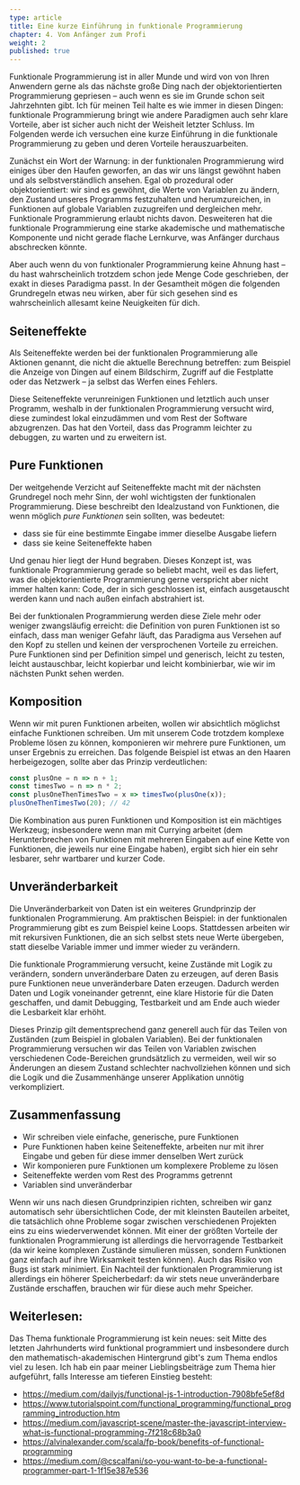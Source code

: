 ```yaml
---
type: article
title: Eine kurze Einführung in funktionale Programmierung
chapter: 4. Vom Anfänger zum Profi
weight: 2
published: true
---
```


Funktionale Programmierung ist in aller Munde und wird von von Ihren Anwendern gerne als das nächste große Ding nach der objektorientierten Programmierung gepriesen – auch wenn es sie im Grunde schon seit Jahrzehnten gibt. Ich für meinen Teil halte es wie immer in diesen Dingen: funktionale Programmierung bringt wie andere Paradigmen auch sehr klare Vorteile, aber ist sicher auch nicht der Weisheit letzter Schluss. Im Folgenden werde ich versuchen eine kurze Einführung in die funktionale Programmierung zu geben und deren Vorteile herauszuarbeiten.

Zunächst ein Wort der Warnung: in der funktionalen Programmierung wird einiges über den Haufen geworfen, an das wir uns längst gewöhnt haben und als selbstverständlich ansehen. Egal ob prozedural oder objektorientiert: wir sind es gewöhnt, die Werte von Variablen zu ändern, den Zustand unseres Programms festzuhalten und herumzureichen, in Funktionen auf globale Variablen zuzugreifen und dergleichen mehr. Funktionale Programmierung erlaubt nichts davon. Desweiteren hat die funktionale Programmierung eine starke akademische und mathematische Komponente und nicht gerade flache Lernkurve, was Anfänger durchaus abschrecken könnte.

Aber auch wenn du von funktionaler Programmierung keine Ahnung hast – du hast wahrscheinlich trotzdem schon jede Menge Code geschrieben, der exakt in dieses Paradigma passt. In der Gesamtheit mögen die folgenden Grundregeln etwas neu wirken, aber für sich gesehen sind es wahrscheinlich allesamt keine Neuigkeiten für dich.

## Seiteneffekte

Als Seiteneffekte werden bei der funktionalen Programmierung alle Aktionen genannt, die nicht die aktuelle Berechnung betreffen: zum Beispiel die Anzeige von Dingen auf einem Bildschirm, Zugriff auf die Festplatte oder das Netzwerk – ja selbst das Werfen eines Fehlers.

Diese Seiteneffekte verunreinigen Funktionen und letztlich auch unser Programm, weshalb in der funktionalen Programmierung versucht wird, diese zumindest lokal einzudämmen und vom Rest der Software abzugrenzen. Das hat den Vorteil, dass das Programm leichter zu debuggen, zu warten und zu erweitern ist.

## Pure Funktionen

Der weitgehende Verzicht auf Seiteneffekte macht mit der nächsten Grundregel noch mehr Sinn, der wohl wichtigsten der funktionalen Programmierung. Diese beschreibt den Idealzustand von Funktionen, die wenn möglich _pure Funktionen_ sein sollten, was bedeutet:

- dass sie für eine bestimmte Eingabe immer dieselbe Ausgabe liefern
- dass sie keine Seiteneffekte haben

Und genau hier liegt der Hund begraben. Dieses Konzept ist, was funktionale Programmierung gerade so beliebt macht, weil es das liefert, was die objektorientierte Programmierung gerne verspricht aber nicht immer halten kann: Code, der in sich geschlossen ist, einfach ausgetauscht werden kann und nach außen einfach abstrahiert ist.

Bei der funktionalen Programmierung werden diese Ziele mehr oder weniger zwangsläufig erreicht: die Definition von puren Funktionen ist so einfach, dass man weniger Gefahr läuft, das Paradigma aus Versehen auf den Kopf zu stellen und keinen der versprochenen Vorteile zu erreichen. Pure Funktionen sind per Definition simpel und generisch, leicht zu testen, leicht austauschbar, leicht kopierbar und leicht kombinierbar, wie wir im nächsten Punkt sehen werden.

## Komposition

Wenn wir mit puren Funktionen arbeiten, wollen wir absichtlich möglichst einfache Funktionen schreiben. Um mit unserem Code trotzdem komplexe Probleme lösen zu können, komponieren wir mehrere pure Funktionen, um unser Ergebnis zu erreichen. Das folgende Beispiel ist etwas an den Haaren herbeigezogen, sollte aber das Prinzip verdeutlichen:

```js
const plusOne = n => n + 1;
const timesTwo = n => n * 2;
const plusOneThenTimesTwo = x => timesTwo(plusOne(x));
plusOneThenTimesTwo(20); // 42
```

Die Kombination aus puren Funktionen und Komposition ist ein mächtiges Werkzeug; insbesondere wenn man mit Currying arbeitet (dem Herunterbrechen von Funktionen mit mehreren Eingaben auf eine Kette von Funktionen, die jeweils nur eine Eingabe haben), ergibt sich hier ein sehr lesbarer, sehr wartbarer und kurzer Code.

## Unveränderbarkeit

Die Unveränderbarkeit von Daten ist ein weiteres Grundprinzip der funktionalen Programmierung. Am praktischen Beispiel: in der funktionalen Programmierung gibt es zum Beispiel keine Loops. Stattdessen arbeiten wir mit rekursiven Funktionen, die an sich selbst stets neue Werte übergeben, statt dieselbe Variable immer und immer wieder zu verändern.

Die funktionale Programmierung versucht, keine Zustände mit Logik zu verändern, sondern unveränderbare Daten zu erzeugen, auf deren Basis pure Funktionen neue unveränderbare Daten erzeugen. Dadurch werden Daten und Logik voneinander getrennt, eine klare Historie für die Daten geschaffen, und damit Debugging, Testbarkeit und am Ende auch wieder die Lesbarkeit klar erhöht.

Dieses Prinzip gilt dementsprechend ganz generell auch für das Teilen von Zuständen (zum Beispiel in globalen Variablen). Bei der funktionalen Programmierung versuchen wir das Teilen von Variablen zwischen verschiedenen Code-Bereichen grundsätzlich zu vermeiden, weil wir so Änderungen an diesem Zustand schlechter nachvollziehen können und sich die Logik und die Zusammenhänge unserer Applikation unnötig verkompliziert.

## Zusammenfassung

- Wir schreiben viele einfache, generische, pure Funktionen
- Pure Funktionen haben keine Seiteneffekte, arbeiten nur mit ihrer Eingabe und geben für diese immer denselben Wert zurück
- Wir komponieren pure Funktionen um komplexere Probleme zu lösen
- Seiteneffekte werden vom Rest des Programms getrennt
- Variablen sind unveränderbar

Wenn wir uns nach diesen Grundprinzipien richten, schreiben wir ganz automatisch sehr übersichtlichen Code, der mit kleinsten Bauteilen arbeitet, die tatsächlich ohne Probleme sogar zwischen verschiedenen Projekten eins zu eins wiederverwendet können. Mit einer der größten Vorteile der funktionalen Programmierung ist allerdings die hervorragende Testbarkeit (da wir keine komplexen Zustände simulieren müssen, sondern Funktionen ganz einfach auf ihre Wirksamkeit testen können). Auch das Risiko von Bugs ist stark minimiert. Ein Nachteil der funktionalen Programmierung ist allerdings ein höherer Speicherbedarf: da wir stets neue unveränderbare Zustände erschaffen, brauchen wir für diese auch mehr Speicher.

## Weiterlesen:

Das Thema funktionale Programmierung ist kein neues: seit Mitte des letzten Jahrhunderts wird funktional programmiert und insbesondere durch den mathematisch-akademischen Hintergrund gibt's zum Thema endlos viel zu lesen. Ich hab ein paar meiner Lieblingsbeiträge zum Thema hier aufgeführt, falls Interesse am tieferen Einstieg besteht:

- https://medium.com/dailyjs/functional-js-1-introduction-7908bfe5ef8d
- https://www.tutorialspoint.com/functional_programming/functional_programming_introduction.htm
- https://medium.com/javascript-scene/master-the-javascript-interview-what-is-functional-programming-7f218c68b3a0
- https://alvinalexander.com/scala/fp-book/benefits-of-functional-programming
- https://medium.com/@cscalfani/so-you-want-to-be-a-functional-programmer-part-1-1f15e387e536

<img src="https://vg09.met.vgwort.de/na/d91827ac294541168efba0b0f79484ae" width="1" height="1" alt="">
